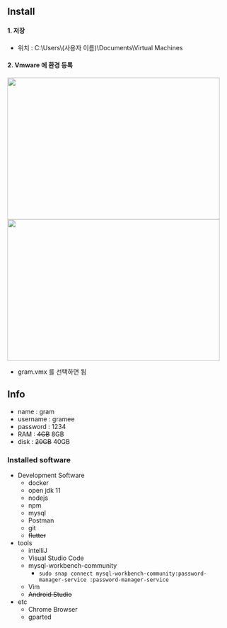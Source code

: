 ## Install

#### 1. 저장

* 위치 : C:\Users\\(사용자 이름)\Documents\Virtual Machines

#### 2. Vmware 에 환경 등록

<img src="https://user-images.githubusercontent.com/48989903/191736735-f00a4c67-49ea-4210-bc72-4fe5274feeea.png" width="480" height="320">

<img src="https://user-images.githubusercontent.com/48989903/191736789-f531651b-7b1c-4814-b31b-fd3299eb2629.png" width="480" height="320">

* gram.vmx 를 선택하면 됨

## Info

* name : gram
* username : gramee
* password : 1234
* RAM : ~~4GB~~ 8GB
* disk : ~~20GB~~ 40GB

### Installed software

* Development Software
  * docker
  * open jdk 11
  * nodejs
  * npm
  * mysql
  * Postman
  * git
  * ~~flutter~~
* tools
  * intelliJ
  * Visual Studio Code
  * mysql-workbench-community
    * `sudo snap connect mysql-workbench-community:password-manager-service :password-manager-service`
  * Vim
  * ~~Android Studio~~
* etc
  * Chrome Browser
  * gparted
